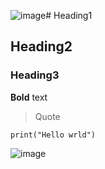 ![image](https://github.com/user-attachments/assets/f42464e7-dcfa-4a94-bdda-6b6c53389bfc)# Heading1
## Heading2
### Heading3
**Bold**
text
> Quote
```python3
print("Hello wrld")
```
![image](https://i.pinimg.com/236x/ee/8c/9f/ee8c9f9e9a91ae6f361d388c58da22bd.jpg)
